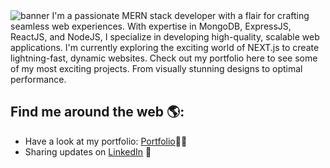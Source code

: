 <img src="https://live.staticflickr.com/65535/53019483089_3a6a5e96aa_k.jpg" alt="banner">
I'm a passionate MERN stack developer with a flair for crafting seamless web experiences. With expertise in MongoDB, ExpressJS, ReactJS, and NodeJS, I specialize in developing high-quality, scalable web applications. I'm currently exploring the exciting world of NEXT.js to create lightning-fast, dynamic websites. Check out my portfolio here to see some of my most exciting projects. From visually stunning designs to optimal performance.

## Find me around the web 🌎:
- Have a look at my portfolio: <a href="https://vishnu-goswami.com" target="_blank">Portfolio</a>✍🏾
- Sharing updates on <a href="https://www.linkedin.com/in/vishnu-goswami" target="_blank">LinkedIn</a> 💼

